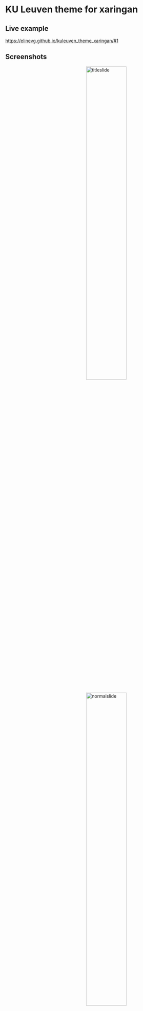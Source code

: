 # KU Leuven theme for xaringan

## Live example

https://elinevg.github.io/kuleuven_theme_xaringan/#1

## Screenshots

<div>
<img src="https://elinevg.github.io/kuleuven_theme_xaringan/img/kuleuventheme_titleslide.png" align="right" alt="titleslide" width="50%" />

<img src="https://elinevg.github.io/kuleuven_theme_xaringan/img/kuleuventheme_normalslide.png" align="right" alt="normalslide" width="50%" />
</br></br>
<img src="https://elinevg.github.io/kuleuven_theme_xaringan/img/kuleuventheme_inverseslide.png" align="right" alt="inverseslide" width="50%" />

<img src="https://elinevg.github.io/kuleuven_theme_xaringan/img/kuleuventheme_finalslide.png" align="right" alt="finalslide" width="50%" />
</div>